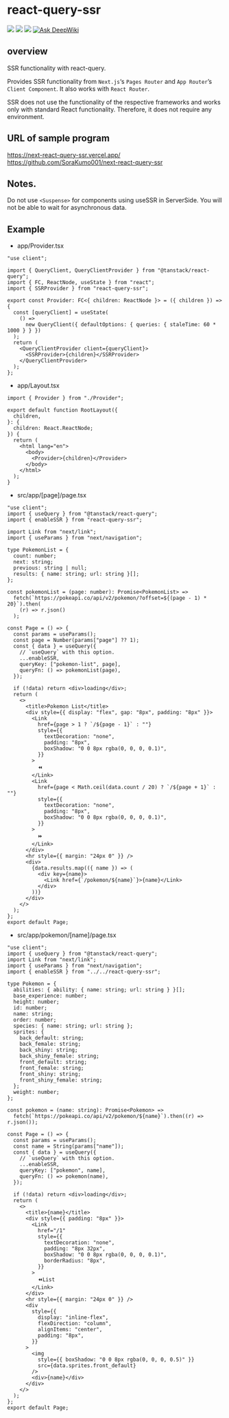 # react-query-ssr

[![](https://img.shields.io/npm/l/react-query-ssr)](https://www.npmjs.com/package/react-query-ssr)
[![](https://img.shields.io/npm/v/react-query-ssr)](https://www.npmjs.com/package/react-query-ssr)
[![](https://img.shields.io/npm/dw/react-query-ssr)](https://www.npmjs.com/package/react-query-ssr)
[![Ask DeepWiki](https://deepwiki.com/badge.svg)](https://deepwiki.com/ReactLibraries/react-query-ssr)


## overview

SSR functionality with react-query.

Provides SSR functionality from `Next.js`‘s `Pages Router` and `App Router`’s `Client Component`.
It also works with `React Router`.

SSR does not use the functionality of the respective frameworks and works only with standard React functionality.
Therefore, it does not require any environment.

## URL of sample program

<https://next-react-query-ssr.vercel.app/>  
<https://github.com/SoraKumo001/next-react-query-ssr>

## Notes.

Do not use `<Suspense>` for components using useSSR in ServerSide.
You will not be able to wait for asynchronous data.

## Example

- app/Provider.tsx

```tsx
"use client";

import { QueryClient, QueryClientProvider } from "@tanstack/react-query";
import { FC, ReactNode, useState } from "react";
import { SSRProvider } from "react-query-ssr";

export const Provider: FC<{ children: ReactNode }> = ({ children }) => {
  const [queryClient] = useState(
    () =>
      new QueryClient({ defaultOptions: { queries: { staleTime: 60 * 1000 } } })
  );
  return (
    <QueryClientProvider client={queryClient}>
      <SSRProvider>{children}</SSRProvider>
    </QueryClientProvider>
  );
};
```

- app/Layout.tsx

```tsx
import { Provider } from "./Provider";

export default function RootLayout({
  children,
}: {
  children: React.ReactNode;
}) {
  return (
    <html lang="en">
      <body>
        <Provider>{children}</Provider>
      </body>
    </html>
  );
}
```

- src/app/[page]/page.tsx

```tsx
"use client";
import { useQuery } from "@tanstack/react-query";
import { enableSSR } from "react-query-ssr";

import Link from "next/link";
import { useParams } from "next/navigation";

type PokemonList = {
  count: number;
  next: string;
  previous: string | null;
  results: { name: string; url: string }[];
};

const pokemonList = (page: number): Promise<PokemonList> =>
  fetch(`https://pokeapi.co/api/v2/pokemon/?offset=${(page - 1) * 20}`).then(
    (r) => r.json()
  );

const Page = () => {
  const params = useParams();
  const page = Number(params["page"] ?? 1);
  const { data } = useQuery({
    // `useQuery` with this option.
    ...enableSSR,
    queryKey: ["pokemon-list", page],
    queryFn: () => pokemonList(page),
  });

  if (!data) return <div>loading</div>;
  return (
    <>
      <title>Pokemon List</title>
      <div style={{ display: "flex", gap: "8px", padding: "8px" }}>
        <Link
          href={page > 1 ? `/${page - 1}` : ""}
          style={{
            textDecoration: "none",
            padding: "8px",
            boxShadow: "0 0 8px rgba(0, 0, 0, 0.1)",
          }}
        >
          ⏪️
        </Link>
        <Link
          href={page < Math.ceil(data.count / 20) ? `/${page + 1}` : ""}
          style={{
            textDecoration: "none",
            padding: "8px",
            boxShadow: "0 0 8px rgba(0, 0, 0, 0.1)",
          }}
        >
          ⏩️
        </Link>
      </div>
      <hr style={{ margin: "24px 0" }} />
      <div>
        {data.results.map(({ name }) => (
          <div key={name}>
            <Link href={`/pokemon/${name}`}>{name}</Link>
          </div>
        ))}
      </div>
    </>
  );
};
export default Page;
```

- src/app/pokemon/[name]/page.tsx

```tsx
"use client";
import { useQuery } from "@tanstack/react-query";
import Link from "next/link";
import { useParams } from "next/navigation";
import { enableSSR } from "../../react-query-ssr";

type Pokemon = {
  abilities: { ability: { name: string; url: string } }[];
  base_experience: number;
  height: number;
  id: number;
  name: string;
  order: number;
  species: { name: string; url: string };
  sprites: {
    back_default: string;
    back_female: string;
    back_shiny: string;
    back_shiny_female: string;
    front_default: string;
    front_female: string;
    front_shiny: string;
    front_shiny_female: string;
  };
  weight: number;
};

const pokemon = (name: string): Promise<Pokemon> =>
  fetch(`https://pokeapi.co/api/v2/pokemon/${name}`).then((r) => r.json());

const Page = () => {
  const params = useParams();
  const name = String(params["name"]);
  const { data } = useQuery({
    // `useQuery` with this option.
    ...enableSSR,
    queryKey: ["pokemon", name],
    queryFn: () => pokemon(name),
  });

  if (!data) return <div>loading</div>;
  return (
    <>
      <title>{name}</title>
      <div style={{ padding: "8px" }}>
        <Link
          href="/1"
          style={{
            textDecoration: "none",
            padding: "8px 32px",
            boxShadow: "0 0 8px rgba(0, 0, 0, 0.1)",
            borderRadius: "8px",
          }}
        >
          ⏪️List
        </Link>
      </div>
      <hr style={{ margin: "24px 0" }} />
      <div
        style={{
          display: "inline-flex",
          flexDirection: "column",
          alignItems: "center",
          padding: "8px",
        }}
      >
        <img
          style={{ boxShadow: "0 0 8px rgba(0, 0, 0, 0.5)" }}
          src={data.sprites.front_default}
        />
        <div>{name}</div>
      </div>
    </>
  );
};
export default Page;
```
